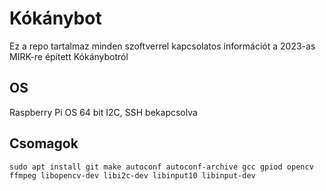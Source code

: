 # Kókánybot

Ez a repo tartalmaz minden szoftverrel kapcsolatos információt a 2023-as MIRK-re épített Kókánybotról

## OS

Raspberry Pi OS 64 bit
I2C, SSH bekapcsolva

## Csomagok
```
sudo apt install git make autoconf autoconf-archive gcc gpiod opencv ffmpeg libopencv-dev libi2c-dev libinput10 libinput-dev
```
